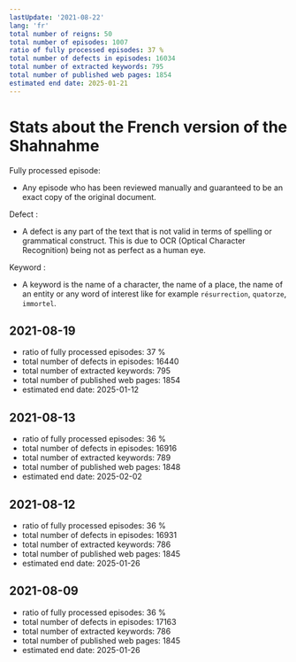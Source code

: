 ```yaml
---
lastUpdate: '2021-08-22'
lang: 'fr'
total number of reigns: 50
total number of episodes: 1007
ratio of fully processed episodes: 37 %
total number of defects in episodes: 16034
total number of extracted keywords: 795
total number of published web pages: 1854
estimated end date: 2025-01-21
---
```


# Stats about the French version of the Shahnahme

Fully processed episode:

- Any episode who has been reviewed manually and guaranteed to be an exact copy of the original document.

Defect :

- A defect is any part of the text that is not valid in terms of spelling or grammatical construct. This is due to OCR (Optical Character Recognition) being not as perfect as a human eye.

Keyword :

- A keyword is the name of a character, the name of a place, the name of an entity or any word of interest like for example `résurrection`, `quatorze`, `immortel`.

## 2021-08-19

- ratio of fully processed episodes: 37 %
- total number of defects in episodes: 16440
- total number of extracted keywords: 795
- total number of published web pages: 1854
- estimated end date: 2025-01-12

## 2021-08-13

- ratio of fully processed episodes: 36 %
- total number of defects in episodes: 16916
- total number of extracted keywords: 789
- total number of published web pages: 1848
- estimated end date: 2025-02-02

## 2021-08-12

- ratio of fully processed episodes: 36 %
- total number of defects in episodes: 16931
- total number of extracted keywords: 786
- total number of published web pages: 1845
- estimated end date: 2025-01-26

## 2021-08-09

- ratio of fully processed episodes: 36 %
- total number of defects in episodes: 17163
- total number of extracted keywords: 786
- total number of published web pages: 1845
- estimated end date: 2025-01-26
